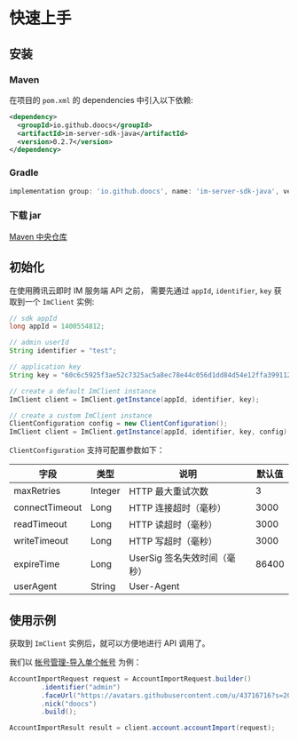# 快速上手

## 安装

### Maven

在项目的 `pom.xml` 的 dependencies 中引入以下依赖:

```xml
<dependency>
  <groupId>io.github.doocs</groupId>
  <artifactId>im-server-sdk-java</artifactId>
  <version>0.2.7</version>
</dependency>
```

### Gradle

```gradle
implementation group: 'io.github.doocs', name: 'im-server-sdk-java', version: '0.2.7'
```

### 下载 jar

[Maven 中央仓库](https://repo1.maven.org/maven2/io/github/doocs/im-server-sdk-java/)

## 初始化

在使用腾讯云即时 IM 服务端 API 之前， 需要先通过 `appId`, `identifier`, `key` 获取到一个 `ImClient` 实例:

```java
// sdk appId
long appId = 1400554812;

// admin userId
String identifier = "test";

// application key
String key = "60c6c5925f3ae52c7325ac5a8ec78e44c056d1dd84d54e12ffa39911267a2a70";

// create a default ImClient instance
ImClient client = ImClient.getInstance(appId, identifier, key);

// create a custom ImClient instance
ClientConfiguration config = new ClientConfiguration();
ImClient client = ImClient.getInstance(appId, identifier, key, config);
```

`ClientConfiguration` 支持可配置参数如下：

| 字段           | 类型    | 说明                         | 默认值 |
| -------------- | ------- | ---------------------------- | ------ |
| maxRetries     | Integer | HTTP 最大重试次数            | 3      |
| connectTimeout | Long    | HTTP 连接超时（毫秒）        | 3000   |
| readTimeout    | Long    | HTTP 读超时（毫秒）          | 3000   |
| writeTimeout   | Long    | HTTP 写超时（毫秒）          | 3000   |
| expireTime     | Long    | UserSig 签名失效时间（毫秒） | 86400  |
| userAgent      | String  | User-Agent                   |        |

## 使用示例

获取到 `ImClient` 实例后，就可以方便地进行 API 调用了。

我们以 [帐号管理-导入单个帐号](./account.md#导入单个帐号) 为例：

```java
AccountImportRequest request = AccountImportRequest.builder()
        .identifier("admin")
        .faceUrl("https://avatars.githubusercontent.com/u/43716716?s=200&v=4")
        .nick("doocs")
        .build();

AccountImportResult result = client.account.accountImport(request);
```
